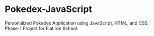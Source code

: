 # Pokedex-JavaScript
Personalized Pokedex Application using JavaScript, HTML, and CSS. Phase-1 Project for Flatiron School.
